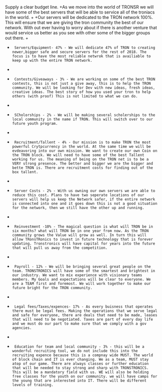 Supply a clear budget line.
+As we move into the world of TRONSR we will have some of the best servers that will be able to service all of the troniacs in the world.
+
+Our servers will be dedicated to the TRON network 100%. This will ensure that we are giving the tron community the best of our network. With out ever having to worry about if there is another venture that would service us better as you see with other some of the bigger groups out there. 
+      
+      Servers/Equipment- 47% - We will dedicate 47% of TRON to creating newer,bigger safe and secure servers for the rest of 2018. The focus is to have the most reliable netwrok that is availiable to keep up with the entire TRON network.  
+      
+      Contests/Giveaways - 3% - We are working on some of the best TRON contests, this is not just a give away, this is to help the TRON community. We will be looking for Dev with new ideas, fresh ideas, creative ideas. The best story of how you used your tron to help others (with proof) This is not limited to what we can do. 
+      
+      SCholorships - 2% - We will be making several scholerships to the local community in the name if TRON. This will switch over to our future youth program. 
+      
+      Recruitment/Tallent - 4% - Our mission is to make TRON the most powerful Crytpcurrency in the world. At the same time we will be evdeavoring into our own mission. We want to create our own Coin on the TRON block. We will need to have some of the best Tallent working for us. The meaning of being on the TRON net is to be a VERY strong presence. The better and bigger we are the bigger and bette TRON is. There are recruitment costs for finding out of the box tallent.  
+      
+      Server Costs - 2% - With us owning our own servers we are able to reduce this cost. Plans to have two seperate locations of our servers will help us keep the Network safer, if the entire network is connected into one and it goes down this is not a good situation for the network, then we still have the other up and running.
+      
+      Reinvestment -10% - The magical question is what will TRON be in six months? what will TRON be in one year from now. As the TRON community grows the Value will grow as well. In turn this will allow TRonsTRonics to invest in future technology that is forever updating. Tronstronics will have capital for years into the future that will pull us away from the competition. 
+      
+      Payroll - 12% - We will be bringing several great people on the team. TRONSTRONICS will have some of the smartest and brightest in our industry. We want to mix experience with visionary teams members. My Goals and expectations will be clear to everyone. We are a TEAM first and foremost. We will work together to make our future bright for the TRON community.  
+      
+      Legal fees/Taxes/expences- 17% - As every buisness that operates there must be legal fees. Making the operations that we serve legal and safe for everyone, there are deals that need to be made, leases that will need to be negotiated. Taxes are part of every day life and we must do our part to make sure that we comply with a gov agencies. 
+      
+      Education for team and local community - 3% - this will be a wonderful recruiting tool, we do not include this into the recruiting expence because this is a compnay wide MUST. The world of block chain and IT is ever changing. We as a team, MUST stay atop of our game. There are always classes or further education that will be needed to stay strong and sharp with TRONSTRONICS. This will be a mandatory field with us. WE will also be holding free classes for the youth on our community. we will have camps for the young that are interested into IT. There will be different levels of training. 
